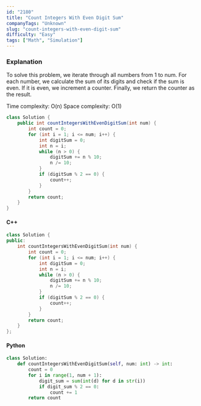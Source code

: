 ```yaml
---
id: "2180"
title: "Count Integers With Even Digit Sum"
companyTags: "Unknown"
slug: "count-integers-with-even-digit-sum"
difficulty: "Easy"
tags: ["Math", "Simulation"]
---
```


### Explanation
To solve this problem, we iterate through all numbers from 1 to num. For each number, we calculate the sum of its digits and check if the sum is even. If it is even, we increment a counter. Finally, we return the counter as the result.

Time complexity: O(n)
Space complexity: O(1)

```java
class Solution {
    public int countIntegersWithEvenDigitSum(int num) {
        int count = 0;
        for (int i = 1; i <= num; i++) {
            int digitSum = 0;
            int n = i;
            while (n > 0) {
                digitSum += n % 10;
                n /= 10;
            }
            if (digitSum % 2 == 0) {
                count++;
            }
        }
        return count;
    }
}
```

#### C++
```cpp
class Solution {
public:
    int countIntegersWithEvenDigitSum(int num) {
        int count = 0;
        for (int i = 1; i <= num; i++) {
            int digitSum = 0;
            int n = i;
            while (n > 0) {
                digitSum += n % 10;
                n /= 10;
            }
            if (digitSum % 2 == 0) {
                count++;
            }
        }
        return count;
    }
};
```

#### Python
```python
class Solution:
    def countIntegersWithEvenDigitSum(self, num: int) -> int:
        count = 0
        for i in range(1, num + 1):
            digit_sum = sum(int(d) for d in str(i))
            if digit_sum % 2 == 0:
                count += 1
        return count
```